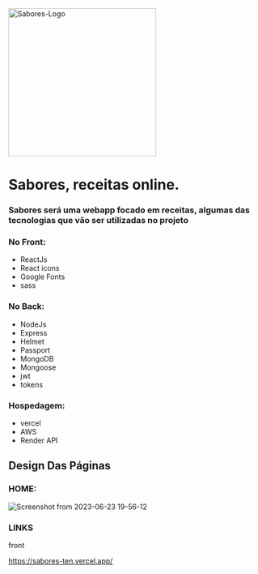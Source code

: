 
<img width="292" alt="Sabores-Logo" src="https://github.com/wal-wizard/Sabores/assets/82295321/6820a157-b0ec-4fd6-b916-4de192f3c9d7">  

# Sabores, receitas online.

### Sabores será uma webapp focado em receitas, algumas das tecnologias que vão ser utilizadas no projeto
### No Front:
  - ReactJs
  - React icons
  - Google Fonts
  - sass

### No Back:
  - NodeJs
  - Express
  - Helmet
  - Passport
  - MongoDB
  - Mongoose
  - jwt
  - tokens

### Hospedagem:
  - vercel
  - AWS
  - Render API
    
## Design Das Páginas
### HOME:

![Screenshot from 2023-06-23 19-56-12](https://github.com/wal-wizard/Sabores/assets/82295321/35957213-7b98-468c-8a84-6ba274367237)

### LINKS

front

https://sabores-ten.vercel.app/
